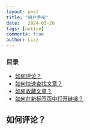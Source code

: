 ```yaml
---
layout: post
title: "用户手册"
date:   2024-03-26
tags: [notice]
comments: true
author: Lizz
---
```



<!-- more -->

### 目录

- [如何评论？](#如何评论)
- [如何快速查找文章？](#如何快速查找文章)
- [如何收藏文章？](#如何收藏文章)
- [如何在新标签页中打开链接？](#如何在新标签页中打开链接)

## 如何评论？
